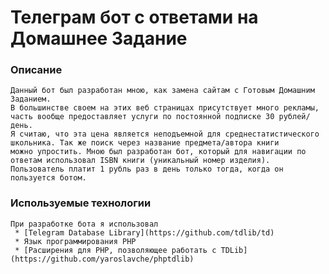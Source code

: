 # Телеграм бот с ответами на Домашнее Задание
### Описание
    Данный бот был разработан мною, как замена сайтам с Готовым Домашним Заданием. 
    В большинстве своем на этих веб страницах присутствует много рекламы, часть вообще предоставляет услуги по постоянной подписке 30 рублей/день.
    Я считаю, что эта цена является неподъемной для среднестатистического школьника. Так же поиск через название предмета/автора книги
    можно упростить. Мною был разработан бот, который для навигации по ответам использовал ISBN книги (уникальный номер изделия).
    Пользователь платит 1 рубль раз в день только тогда, когда он пользуется ботом.
### Используемые технологии
    При разработке бота я использовал
     * [Telegram Database Library](https://github.com/tdlib/td)
     * Язык программирования PHP
     * [Расширения для PHP, позволяющее работать с TDLib](https://github.com/yaroslavche/phptdlib)
